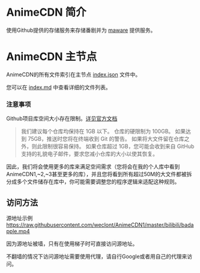 # AnimeCDN 简介
使用Github提供的存储服务来存储番剧并为 [maware](https://maware.cc) 提供服务。

# AnimeCDN 主节点

AnimeCDN的所有文件索引在主节点 [index.json](https://github.com/weclont/AnimeCDN/blob/master/index.json) 文件中。

您可以在 [index.md](https://github.com/weclont/AnimeCDN/blob/master/index.md) 中查看详细的文件列表。

### 注意事项

Github项目库空间大小存在限制。[详见官方文档](https://docs.github.com/cn/repositories/working-with-files/managing-large-files/about-large-files-on-github)

>我们建议每个仓库均保持在 1GB 以下。 仓库的硬限制为 100GB。 如果达到 75GB，推送时您将在终端收到 Git 的警告。 如果将大文件留在仓库之外，则此限制很容易保持。 如果仓库超过 1GB，您可能会收到来自 GitHub 支持的礼貌电子邮件，要求您减小仓库的大小以使其恢复。

因此，我们将会使用更多的库来满足空间需求（您将会在我的个人库中看到AnimeCDN1,~2,~3甚至更多的库），并且您将看到所有超过50M的大文件都被拆分成多个文件储存在库中，你可能需要调整您的程序逻辑来适配这种规则。

## 访问方法

源地址示例 https://raw.githubusercontent.com/weclont/AnimeCDN1/master/bilibili/badapple.mp4

因为源地址被墙，只有在使用梯子时可直接访问源地址。

不翻墙的情况下访问源地址需要使用代理，请自行Google或者用自己的代理来访问。